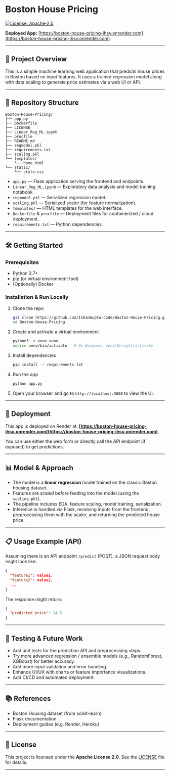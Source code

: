 # Boston House Pricing

[![License: Apache‑2.0](https://img.shields.io/badge/License-Apache%202.0-blue.svg)](LICENSE)

**Deployed App:** [https://boston-house-pricing-ihsv.onrender.com](https://boston-house-pricing-ihsv.onrender.com)

---

## 🎯 Project Overview

This is a simple machine learning web application that predicts house prices in Boston based on input features.
It uses a trained regression model along with data scaling to generate price estimates via a web UI or API.

---

## 🧩 Repository Structure

```
Boston‑House‑Pricing/
├── app.py
├── Dockerfile
├── LICENSE
├── Linear_Reg_ML.ipynb
├── procfile
├── README.md
├── regmodel.pkl
├── requirements.txt
├── scaling.pkl
└── templates/
    └── home.html
└── static/
    └── style.css
```

* `app.py` — Flask application serving the frontend and endpoints.
* `Linear_Reg_ML.ipynb` — Exploratory data analysis and model training notebook.
* `regmodel.pkl` — Serialized regression model.
* `scaling.pkl` — Serialized scaler (for feature normalization).
* `templates/` — HTML templates for the web interface.
* `Dockerfile` & `procfile` — Deployment files for containerized / cloud deployment.
* `requirements.txt` — Python dependencies.

---

## 🛠️ Getting Started

### Prerequisites

* Python 3.7+
* pip (or virtual environment tool)
* (Optionally) Docker

### Installation & Run Locally

1. Clone the repo

   ```bash
   git clone https://github.com/IshanGupta-Code/Boston-House-Pricing.git
   cd Boston-House-Pricing
   ```

2. Create and activate a virtual environment

   ```bash
   python3 -m venv venv
   source venv/bin/activate   # On Windows: venv\Scripts\activate
   ```

3. Install dependencies

   ```bash
   pip install -r requirements.txt
   ```

4. Run the app

   ```bash
   python app.py
   ```

5. Open your browser and go to `http://localhost:5000` to view the UI.

---

## 🚀 Deployment

This app is deployed on Render at:
**[https://boston-house-pricing-ihsv.onrender.com](https://boston-house-pricing-ihsv.onrender.com)**

You can use either the web form or directly call the API endpoint (if exposed) to get predictions.

---

## 📊 Model & Approach

* The model is a **linear regression** model trained on the classic Boston housing dataset.
* Features are scaled before feeding into the model (using the `scaling.pkl`).
* The pipeline includes EDA, feature scaling, model training, serialization.
* Inference is handled via Flask, receiving inputs from the frontend, preprocessing them with the scaler, and returning the predicted house price.

---

## 📋 Usage Example (API)

Assuming there is an API endpoint `/predict` (POST), a JSON request body might look like:

```json
{
  "feature1": value1,
  "feature2": value2,
  ...
}
```

The response might return:

```json
{
  "predicted_price": 24.5
}
```

---

## 🧪 Testing & Future Work

* Add unit tests for the prediction API and preprocessing steps.
* Try more advanced regression / ensemble models (e.g., RandomForest, XGBoost) for better accuracy.
* Add more input validation and error handling.
* Enhance UI/UX with charts or feature importance visualizations.
* Add CI/CD and automated deployment.

---

## 📚 References

* Boston Housing dataset (from scikit-learn)
* Flask documentation
* Deployment guides (e.g. Render, Heroku)

---

## 📄 License

This project is licensed under the **Apache License 2.0**. See the [LICENSE](LICENSE) file for details.

---

